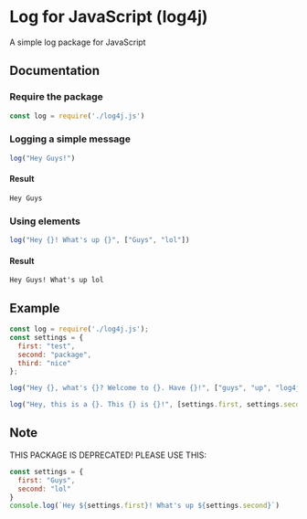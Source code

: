 # Log for JavaScript (log4j)
A simple log package for JavaScript

## Documentation
### Require the package
```js
const log = require('./log4j.js')
```

### Logging a simple message
```js
log("Hey Guys!")
```
#### Result
```
Hey Guys
```

### Using elements
```js
log("Hey {}! What's up {}", ["Guys", "lol"])
```
#### Result
```
Hey Guys! What's up lol
```

## Example
```js
const log = require('./log4j.js');
const settings = {
  first: "test",
  second: "package",
  third: "nice"
};

log("Hey {}, what's {}? Welcome to {}. Have {}!", ["guys", "up", "log4j", "fun"])

log("Hey, this is a {}. This {} is {}!", [settings.first, settings.second, settings.third])
```

## Note
THIS PACKAGE IS DEPRECATED! PLEASE USE THIS:
```js
const settings = {
  first: "Guys",
  second: "lol"
}
console.log(`Hey ${settings.first}! What's up ${settings.second}`)
```
